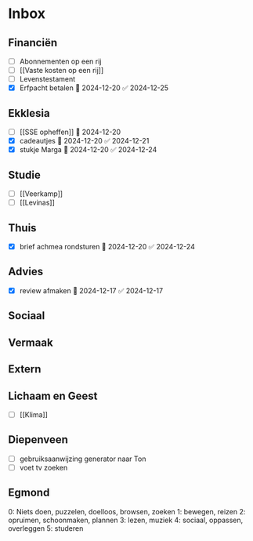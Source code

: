 # Inbox
## Financiën
- [ ] Abonnementen op een rij
- [ ] [[Vaste kosten op een rij]]
- [ ] Levenstestament
- [x] Erfpacht betalen 📅 2024-12-20 ✅ 2024-12-25
## Ekklesia 
- [ ] [[SSE opheffen]] 📅 2024-12-20 
- [x] cadeautjes 📅 2024-12-20 ✅ 2024-12-21
- [x] stukje Marga 📅 2024-12-20 ✅ 2024-12-24
## Studie
- [ ] [[Veerkamp]] 
- [ ] [[Levinas]]
## Thuis
- [x] brief achmea rondsturen 📅 2024-12-20 ✅ 2024-12-24
## Advies
- [x] review afmaken 📅 2024-12-17 ✅ 2024-12-17
## Sociaal
## Vermaak

## Extern
## Lichaam en Geest
- [ ] [[Klima]]
## Diepenveen 
- [ ] gebruiksaanwijzing generator naar Ton
- [ ] voet tv zoeken
## Egmond

0: Niets doen, puzzelen, doelloos, browsen, zoeken
1: bewegen, reizen
2: opruimen, schoonmaken, plannen
3: lezen, muziek 
4: sociaal, oppassen, overleggen
5: studeren
